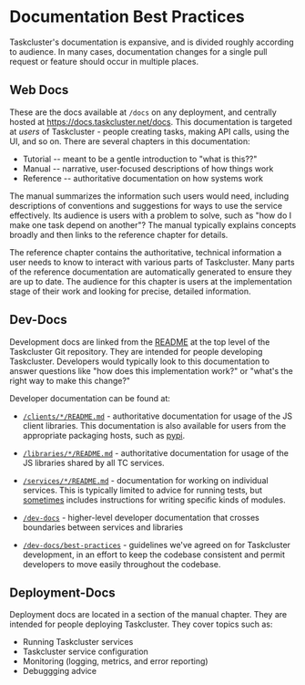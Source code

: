 # Documentation Best Practices

Taskcluster's documentation is expansive, and is divided roughly according to audience.
In many cases, documentation changes for a single pull request or feature should occur in multiple places.

## Web Docs

These are the docs available at `/docs` on any deployment, and centrally hosted at https://docs.taskcluster.net/docs.
This documentation is targeted at *users* of Taskcluster - people creating tasks, making API calls, using the UI, and so on.
There are several chapters in this documentation:

* Tutorial -- meant to be a gentle introduction to "what is this??"
* Manual -- narrative, user-focused descriptions of how things work
* Reference -- authoritative documentation on how systems work

The manual summarizes the information such users would need, including descriptions of conventions and suggestions for ways to use the service effectively.
Its audience is users with a problem to solve, such as "how do I make one task depend on another"?
The manual typically explains concepts broadly and then links to the reference chapter for details.

The reference chapter contains the authoritative, technical information a user needs to know to interact with various parts of Taskcluster.
Many parts of the reference documentation are automatically generated to ensure they are up to date.
The audience for this chapter is users at the implementation stage of their work and looking for precise, detailed information.

## Dev-Docs

Development docs are linked from the [README](../../README.md) at the top level of the Taskcluster Git repository.
They are intended for people developing Taskcluster.
Developers would typically look to this documentation to answer questions like "how does this implementation work?" or "what's the right way to make this change?"

Developer documentation can be found at:

* [`/clients/*/README.md`](../../clients) - authoritative documentation for usage of the JS client libraries.
  This documentation is also available for users from the appropriate packaging hosts, such as [pypi](https://pypi.org/project/taskcluster/).

* [`/libraries/*/README.md`](../../libraries) - authoritative documentation for usage of the JS libraries shared by all TC services.

* [`/services/*/README.md`](../../services) - documentation for working on individual services.
  This is typically limited to advice for running tests, but [sometimes](../../services/worker-manager/providers.md) includes instructions for writing specific kinds of modules.

* [`/dev-docs`](../) - higher-level developer documentation that crosses boundaries between services and libraries

* [`/dev-docs/best-practices`](./) - guidelines we've agreed on for Taskcluster development, in an effort to keep the codebase consistent and permit developers to move easily throughout the codebase.

## Deployment-Docs

Deployment docs are located in a section of the manual chapter.
They are intended for people deploying Taskcluster.
They cover topics such as:

* Running Taskcluster services
* Taskcluster service configuration
* Monitoring (logging, metrics, and error reporting)
* Debuggging advice
